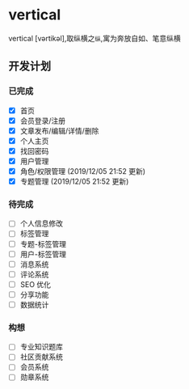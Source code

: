# vertical
vertical [vərtikəl],取纵横之`纵`,寓为奔放自如、笔意纵横
## 开发计划
### 已完成
- [x] 首页  
- [x] 会员登录/注册
- [x] 文章发布/编辑/详情/删除
- [x] 个人主页
- [x] 找回密码
- [x] 用户管理  
- [x] 角色/权限管理 (2019/12/05 21:52 更新)  
- [x] 专题管理 (2019/12/05 21:52 更新)
### 待完成
- [ ] 个人信息修改
- [ ] 标签管理
- [ ] 专题-标签管理
- [ ] 用户-标签管理
- [ ] 消息系统
- [ ] 评论系统
- [ ] SEO 优化
- [ ] 分享功能
- [ ] 数据统计
### 构想
- [ ] 专业知识题库
- [ ] 社区贡献系统
- [ ] 会员系统
- [ ] 勋章系统
